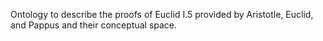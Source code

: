 Ontology to describe the proofs of Euclid I.5 provided by Aristotle, Euclid, and Pappus
and their conceptual space.